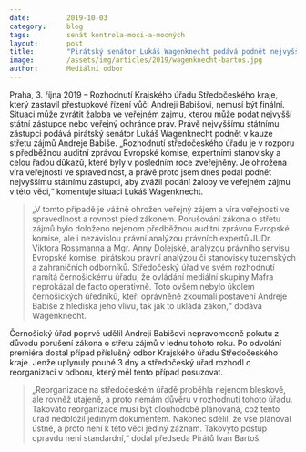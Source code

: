 ```yaml
---
date:         2019-10-03
category:     blog
tags:         senát kontrola-moci-a-mocných
layout:       post
title:        "Pirátský senátor Lukáš Wagenknecht podává podnět nejvyššímu státnímu zástupci v kauze střetu zájmů Andreje Babiše"
image:        /assets/img/articles/2019/wagenknecht-bartos.jpg
author:       Mediální odbor
---
```


 

Praha, 3. října 2019 – Rozhodnutí Krajského úřadu Středočeského kraje, který zastavil přestupkové řízení vůči Andreji Babišovi, nemusí být finální. Situaci může zvrátit žaloba ve veřejném zájmu, kterou může podat nejvyšší státní zástupce nebo veřejný ochránce práv. Právě nejvyššímu státnímu zástupci podává pirátský senátor Lukáš Wagenknecht podnět v kauze střetu zájmů Andreje Babiše. „Rozhodnutí středočeského úřadu je v rozporu s předběžnou auditní zprávou Evropské komise, expertními stanovisky a celou řadou důkazů, které byly v posledním roce zveřejněny. Je ohrožena víra veřejnosti ve spravedlnost, a právě proto jsem dnes podal podnět nejvyššímu státnímu zástupci, aby zvážil podání žaloby ve veřejném zájmu v této věci,“ komentuje situaci Lukáš Wagenknecht. 

> „V tomto případě je vážně ohrožen veřejný zájem a víra veřejnosti ve spravedlnost a rovnost před zákonem. Porušování zákona o střetu zájmů bylo doloženo nejenom předběžnou auditní zprávou Evropské komise, ale i nezávislou právní analýzou právních expertů JUDr. Viktora Rossmanna a Mgr. Anny Dolejské, analýzou právního servisu Evropské komise, pirátskou právní analýzou či stanovisky tuzemských a zahraničních odborníků. Středočeský úřad ve svém rozhodnutí namítá černošickému úřadu, že ovládání mediální skupiny Mafra neprokázal de facto operativně. Toto ovšem nebylo úkolem černošických úředníků, kteří oprávněně zkoumali postavení Andreje Babiše z hlediska jeho vlivu, tak jak to ukládá zákon,“ dodává Wagenknecht.   

Černošický úřad poprvé udělil Andreji Babišovi nepravomocně pokutu z důvodu porušení zákona o střetu zájmů v lednu tohoto roku. Po odvolání premiéra dostal případ příslušný odbor Krajského úřadu Středočeského kraje. Jenže uplynuly pouhé 3 dny a středočeský úřad rozhodl o reorganizaci v odboru, který měl tento případ posuzovat. 

> „Reorganizace na středočeském úřadě proběhla nejenom bleskově, ale rovněž utajeně, a proto nemám důvěru v rozhodnutí tohoto úřadu. Takováto reorganizace musí být dlouhodobě plánovaná, což tento úřad nedoložil jediným dokumentem. Nakonec sdělil, že vše plánoval ústně, a proto není k této věci jediný záznam. Takovýto postup opravdu není standardní,“ dodal předseda Pirátů Ivan Bartoš. 
